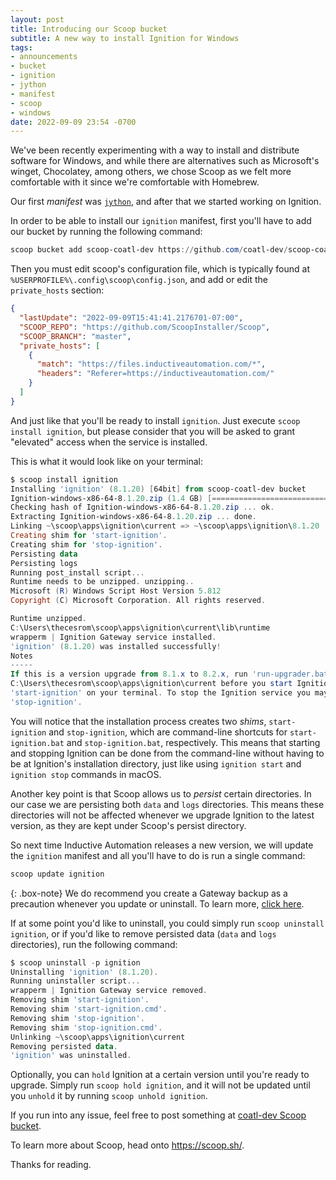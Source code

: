 ```yaml
---
layout: post
title: Introducing our Scoop bucket
subtitle: A new way to install Ignition for Windows
tags:
- announcements
- bucket
- ignition
- jython
- manifest
- scoop
- windows
date: 2022-09-09 23:54 -0700
---
```

We've been recently experimenting with a way to install and distribute software for Windows, and while there are alternatives such as Microsoft's winget, Chocolatey, among others, we chose Scoop as we felt more comfortable with it since we're comfortable with Homebrew.

Our first _manifest_ was [`jython`](https://github.com/coatl-dev/scoop-coatl-dev/blob/coatl/bucket/jython.json), and after that we started working on Ignition.

In order to be able to install our `ignition` manifest, first you'll have to add our bucket by running the following command:

```powershell
scoop bucket add scoop-coatl-dev https://github.com/coatl-dev/scoop-coatl-dev
```

Then you must edit scoop's configuration file, which is typically found at `%USERPROFILE%\.config\scoop\config.json`, and add or edit the `private_hosts` section:

```json
{
  "lastUpdate": "2022-09-09T15:41:41.2176701-07:00",
  "SCOOP_REPO": "https://github.com/ScoopInstaller/Scoop",
  "SCOOP_BRANCH": "master",
  "private_hosts": [
    {
      "match": "https://files.inductiveautomation.com/*",
      "headers": "Referer=https://inductiveautomation.com/"
    }
  ]
}

```

And just like that you'll be ready to install `ignition`. Just execute `scoop install ignition`, but please consider that you will be asked to grant "elevated" access when the service is installed.

This is what it would look like on your terminal:

```powershell
$ scoop install ignition
Installing 'ignition' (8.1.20) [64bit] from scoop-coatl-dev bucket
Ignition-windows-x86-64-8.1.20.zip (1.4 GB) [===============================================================] 100%
Checking hash of Ignition-windows-x86-64-8.1.20.zip ... ok.
Extracting Ignition-windows-x86-64-8.1.20.zip ... done.
Linking ~\scoop\apps\ignition\current => ~\scoop\apps\ignition\8.1.20
Creating shim for 'start-ignition'.
Creating shim for 'stop-ignition'.
Persisting data
Persisting logs
Running post_install script...
Runtime needs to be unzipped. unzipping..
Microsoft (R) Windows Script Host Version 5.812
Copyright (C) Microsoft Corporation. All rights reserved.

Runtime unzipped.
C:\Users\thecesrom\scoop\apps\ignition\current\lib\runtime
wrapperm | Ignition Gateway service installed.
'ignition' (8.1.20) was installed successfully!
Notes
-----
If this is a version upgrade from 8.1.x to 8.2.x, run 'run-upgrader.bat' inside
C:\Users\thecesrom\scoop\apps\ignition\current before you start Ignition by running
'start-ignition' on your terminal. To stop the Ignition service you may run
'stop-ignition'.
```

You will notice that the installation process creates two _shims_, `start-ignition` and `stop-ignition`, which are command-line shortcuts for `start-ignition.bat` and `stop-ignition.bat`, respectively. This means that starting and stopping Ignition can be done from the command-line without having to be at Ignition's installation directory, just like using `ignition start` and `ignition stop` commands in macOS.

Another key point is that Scoop allows us to _persist_ certain directories. In our case we are persisting both `data` and `logs` directories. This means these directories will not be affected whenever we upgrade Ignition to the latest version, as they are kept under Scoop's persist directory.

So next time Inductive Automation releases a new version, we will update the `ignition` manifest and all you'll have to do is run a single command:

```powershell
scoop update ignition
```

{: .box-note}
We do recommend you create a Gateway backup as a precaution whenever you update or uninstall. To learn more, [click here](https://docs.inductiveautomation.com/display/DOC81/Gateway+Backup+and+Restore).

If at some point you'd like to uninstall, you could simply run `scoop uninstall ignition`, or if you'd like to remove persisted data (`data` and `logs` directories), run the following command:

```powershell
$ scoop uninstall -p ignition
Uninstalling 'ignition' (8.1.20).
Running uninstaller script...
wrapperm | Ignition Gateway service removed.
Removing shim 'start-ignition'.
Removing shim 'start-ignition.cmd'.
Removing shim 'stop-ignition'.
Removing shim 'stop-ignition.cmd'.
Unlinking ~\scoop\apps\ignition\current
Removing persisted data.
'ignition' was uninstalled.
```

Optionally, you can `hold` Ignition at a certain version until you're ready to upgrade. Simply run `scoop hold ignition`, and it will not be updated until you `unhold` it by running `scoop unhold ignition`.

If you run into any issue, feel free to post something at [coatl-dev Scoop bucket](https://github.com/coatl-dev/discussions/discussions/categories/coatl-dev-scoop-bucket).

To learn more about Scoop, head onto <https://scoop.sh/>.

Thanks for reading.
